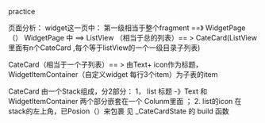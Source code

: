 practice

页面分析：
widget这一页中：
第一级相当于整个fragment ==》 WidgetPage（）
WidgetPage 中 ==> ListView （相当于总的列表）== > CateCard(ListView里面有n个CateCard ,每个等于listView的一个一级目录子列表)

CateCard（相当于一个子列表）== > 由Text+ icon作为标题，WidgetItemContainer（自定义widget 每行3个item）为子表的item

CateCard 由一个Stack组成，分2部分： 1， list 标题 -》Text  和  WidgetItemContainer 两个部分嵌套在一个 Colunm里面 ； 2. list的icon 在stack的左上角，已Posion（）来包裹
见 _CateCardState 的 build 函数